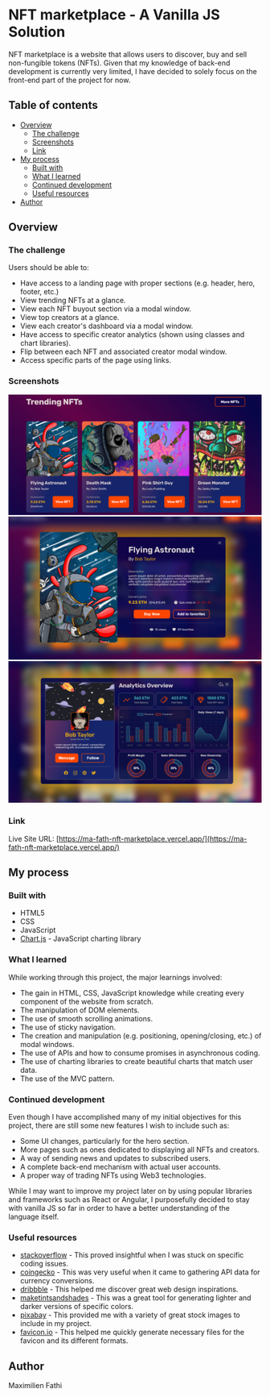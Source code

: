 # NFT marketplace - A Vanilla JS Solution

NFT marketplace is a website that allows users to discover, buy and sell
non-fungible tokens (NFTs). Given that my knowledge of back-end development is
currently very limited, I have decided to solely focus on the front-end part
of the project for now.

## Table of contents

- [Overview](#overview)
  - [The challenge](#the-challenge)
  - [Screenshots](#screenshots)
  - [Link](#link)
- [My process](#my-process)
  - [Built with](#built-with)
  - [What I learned](#what-i-learned)
  - [Continued development](#continued-development)
  - [Useful resources](#useful-resources)
- [Author](#author)

## Overview

### The challenge

Users should be able to:

- Have access to a landing page with proper sections (e.g. header, hero, footer, etc.)
- View trending NFTs at a glance.
- View each NFT buyout section via a modal window.
- View top creators at a glance.
- View each creator's dashboard via a modal window.
- Have access to specific creator analytics (shown using classes and chart
  libraries).
- Flip between each NFT and associated creator modal window.
- Access specific parts of the page using links.

### Screenshots

![Image of the NFTs section](/public/images/README_nfts_section.PNG)  
![Image of the NFT modal window](/public/images/README_nft_modal.PNG)  
![Image of the creator modal window](/public/images/README_creator_modal.PNG)

### Link

Live Site URL: [https://ma-fath-nft-marketplace.vercel.app/](https://ma-fath-nft-marketplace.vercel.app/)

## My process

### Built with

- HTML5
- CSS
- JavaScript
- [Chart.js](https://www.chartjs.org/) - JavaScript charting library

### What I learned

While working through this project, the major learnings involved:

- The gain in HTML, CSS, JavaScript knowledge while creating every component
  of the website from scratch.
- The manipulation of DOM elements.
- The use of smooth scrolling animations.
- The use of sticky navigation.
- The creation and manipulation (e.g. positioning, opening/closing, etc.) of modal windows.
- The use of APIs and how to consume promises in asynchronous coding.
- The use of charting libraries to create beautiful charts that match user data.
- The use of the MVC pattern.

### Continued development

Even though I have accomplished many of my initial objectives for this
project, there are still some new features I wish to include such as:

- Some UI changes, particularly for the hero section.
- More pages such as ones dedicated to displaying all NFTs and creators.
- A way of sending news and updates to subscribed users.
- A complete back-end mechanism with actual user accounts.
- A proper way of trading NFTs using Web3 technologies.

While I may want to improve my project later on by using popular libraries
and frameworks such as React or Angular, I purposefully decided to stay with
vanilla JS so far in order to have a better understanding of the language itself.

### Useful resources

- [stackoverflow](http://stackoverflow.com/) - This proved insightful
  when I was stuck on specific coding issues.
- [coingecko](https://www.coingecko.com/) - This was very useful when it
  came to gathering API data for currency conversions.
- [dribbble](https://dribbble.com/) - This helped me discover great web
  design inspirations.
- [maketintsandshades](https://maketintsandshades.com/) - This was a
  great tool for generating lighter and darker versions of specific colors.
- [pixabay](https://pixabay.com/) - This provided me with a variety of
  great stock images to include in my project.
- [favicon.io](https://favicon.io/) - This helped me quickly generate
  necessary files for the favicon and its different formats.

## Author

Maximilien Fathi
